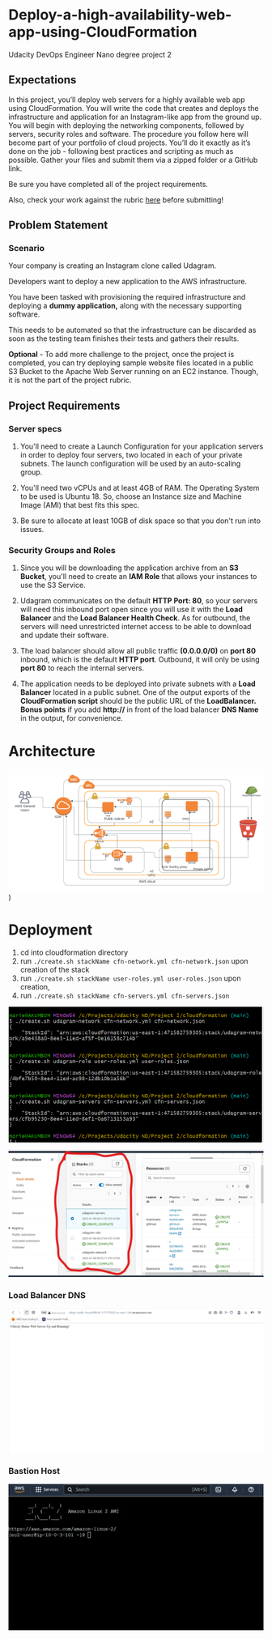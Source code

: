 # Deploy-a-high-availability-web-app-using-CloudFormation
Udacity DevOps Engineer Nano degree project 2

## Expectations
In this project, you’ll deploy web servers for a highly available web app using CloudFormation. You will write the code that creates and deploys the infrastructure and application for an Instagram-like app from the ground up. You will begin with deploying the networking components, followed by servers, security roles and software. The procedure you follow here will become part of your portfolio of cloud projects. You’ll do it exactly as it’s done on the job - following best practices and scripting as much as possible.
Gather your files and submit them via a zipped folder or a GitHub link.

Be sure you have completed all of the project requirements.

Also, check your work against the rubric [here](https://review.udacity.com/#!/rubrics/2556/view) before submitting!


## Problem Statement
### Scenario
Your company is creating an Instagram clone called Udagram.

Developers want to deploy a new application to the AWS infrastructure.

You have been tasked with provisioning the required infrastructure and deploying a **dummy  application,** along with the necessary supporting software.

This needs to be automated so that the infrastructure can be discarded as soon as the testing team finishes their tests and gathers their results.

**Optional** - To add more challenge to the project, once the project is completed, you can try deploying sample website files located in a public S3 Bucket to the Apache Web Server running on an EC2 instance. Though, it is not the part of the project rubric.


## Project Requirements
### Server specs

1. You'll need to create a Launch Configuration for your application servers in order to deploy four servers, two located in each of your private subnets. The launch configuration will be used by an auto-scaling group.

2. You'll need two vCPUs and at least 4GB of RAM. The Operating System to be used is Ubuntu 18. So, choose an Instance size and Machine Image (AMI) that best fits this spec.

3. Be sure to allocate at least 10GB of disk space so that you don't run into issues. 


### Security Groups and Roles

1. Since you will be downloading the application archive from an **S3 Bucket**, you'll need to create an **IAM Role** that allows your instances to use the S3 Service.

2. Udagram communicates on the default **HTTP Port: 80**, so your servers will need this inbound port open since you will use it with the **Load Balancer** and the **Load Balancer Health Check**. As for outbound, the servers will need unrestricted internet access to be able to download and update their software.

3. The load balancer should allow all public traffic **(0.0.0.0/0)** on **port 80** inbound, which is the default **HTTP port**. Outbound, it will only be using **port 80** to reach the internal servers.

4. The application needs to be deployed into private subnets with a **Load Balancer** located in a public subnet.
One of the output exports of the **CloudFormation script** should be the public URL of the **LoadBalancer. Bonus points** if you add **http://** in front of the load balancer **DNS Name** in the output, for convenience.

# Architecture 
![architecure.jpeg](https://raw.githubusercontent.com/marietta-a/Deploy-a-high-availability-web-app-using-CloudFormation/main/architecture.png))

# Deployment

1. cd into cloudformation directory
2. run ``./create.sh stackName cfn-network.yml cfn-network.json`` upon creation of the stack
3. run ``./create.sh stackName user-roles.yml user-roles.json`` upon creation,
4. run ``./create.sh stackName cfn-servers.yml cfn-servers.json``

![sample deployment script](https://raw.githubusercontent.com/marietta-a/Deploy-a-high-availability-web-app-using-CloudFormation/main/screenshots/01.%20deploymentScript.png)

![sample deployed stack](https://raw.githubusercontent.com/marietta-a/Deploy-a-high-availability-web-app-using-CloudFormation/main/screenshots/02.%20deployedStack.jpg)

### Load Balancer DNS
![Load Balancer DNS](https://raw.githubusercontent.com/marietta-a/Deploy-a-high-availability-web-app-using-CloudFormation/main/screenshots/loadbalancerDns.png)

### Bastion Host 
![Bastion Host](https://raw.githubusercontent.com/marietta-a/Deploy-a-high-availability-web-app-using-CloudFormation/main/screenshots/bastionHost.png)

